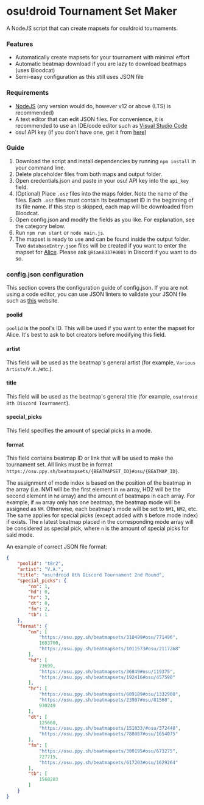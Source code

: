 # osu!droid Tournament Set Maker
A NodeJS script that can create mapsets for osu!droid tournaments.

### Features
- Automatically create mapsets for your tournament with minimal effort
- Automatic beatmap download if you are lazy to download beatmaps (uses Bloodcat)
- Semi-easy configuration as this still uses JSON file

### Requirements
- [NodeJS](https://nodejs.org) (any version would do, however v12 or above (LTS) is recommended)
- A text editor that can edit JSON files. For convenience, it is recommended to use an IDE/code editor such as [Visual Studio Code](https://code.visualstudio.com)
- osu! API key (if you don't have one, get it from [here](https://osu.ppy.sh/p/api/))

### Guide
1. Download the script and install dependencies by running `npm install` in your command line.
2. Delete placeholder files from both maps and output folder.
3. Open credentials.json and paste in your osu! API key into the `api_key` field.
4. (Optional) Place `.osz` files into the maps folder. Note the name of the files. Each `.osz` files must contain its beatmapset ID in the beginning of its file name. If this step is skipped, each map will be downloaded from Bloodcat.
5. Open config.json and modify the fields as you like. For explanation, see the category below.
6. Run `npm run start` or `node main.js`.
7. The mapset is ready to use and can be found inside the output folder. Two `databaseEntry.json` files will be created if you want to enter the mapset for [Alice](https://github.com/Rian8337/Alice). Please ask `@Rian8337#0001` in Discord if you want to do so.

### config.json configuration
This section covers the configuration guide of config.json. If you are not using a code editor, you can use JSON linters to validate your JSON file such as [this](https://jsonlint.com/) website.

#### poolid
`poolid` is the pool's ID. This will be used if you want to enter the mapset for Alice. It's best to ask to bot creators before modifying this field.

#### artist
This field will be used as the beatmap's general artist (for example, `Various Artists`/`V.A.`/etc.).

#### title
This field will be used as the beatmap's general title (for example, `osu!droid 8th Discord Tournament`).

#### special_picks
This field specifies the amount of special picks in a mode.

#### format
This field contains beatmap ID or link that will be used to make the tournament set. All links must be in format `https://osu.ppy.sh/beatmapsets/{BEATMAPSET_ID}#osu/{BEATMAP_ID}`.

The assignment of mode index is based on the position of the beatmap in the array (i.e. NM1 will be the first element in `nm` array, HD2 will be the second element in `hd` array) and the amount of beatmaps in each array. For example, if `nm` array only has one beatmap, the beatmap mode will be assigned as `NM`. Otherwise, each beatmap's mode will be set to `NM1`, `NM2`, etc. The same applies for special picks (except added with `S` before mode index) if exists. The `n` latest beatmap placed in the corresponding mode array will be considered as special pick, where `n` is the amount of special picks for said mode.

An example of correct JSON file format:
```json
{
    "poolid": "t8r2",
    "artist": "V.A.",
    "title": "osu!droid 8th Discord Tournament 2nd Round",
    "special_picks": {
        "nm": 1,
        "hd": 0,
        "hr": 3,
        "dt": 0,
        "fm": 2,
        "tb": 1
    },
    "format": {
        "nm": [
            "https://osu.ppy.sh/beatmapsets/310499#osu/771496",
            1683700,
            "https://osu.ppy.sh/beatmapsets/1011573#osu/2117268"
        ],
        "hd": [
            73699,
            "https://osu.ppy.sh/beatmapsets/36849#osu/119375",
            "https://osu.ppy.sh/beatmapsets/192416#osu/457590"
        ],
        "hr": [
            "https://osu.ppy.sh/beatmapsets/609189#osu/1332900",
            "https://osu.ppy.sh/beatmapsets/23907#osu/81560",
            930249
        ],
        "dt": [
            125660,
            "https://osu.ppy.sh/beatmapsets/151033/#osu/372448",
            "https://osu.ppy.sh/beatmapsets/788087#osu/1654075"
        ],
        "fm": [
            "https://osu.ppy.sh/beatmapsets/300195#osu/673275",
            727715,
            "https://osu.ppy.sh/beatmapsets/617203#osu/1629264"
        ],
        "tb": [
            1568203
        ]
    }
}
```

